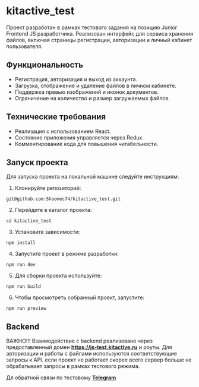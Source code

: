 # kitactive_test

Проект разработан в рамках тестового задания на позицию Junior Frontend JS разработчика. Реализован интерфейс для сервиса хранения файлов, включая страницы регистрации, авторизации и личный кабинет пользователя.

## Функциональность

- Регистрация, авторизация и выход из аккаунта.
- Загрузка, отображение и удаление файлов в личном кабинете.
- Поддержка превью изображений и иконок документов.
- Ограничение на количество и размер загружаемых файлов.

## Технические требования

- Реализация с использованием React.
- Состояние приложения управляется через Redux.
- Комментирование кода для повышения читабельности.

## Запуск проекта

Для запуска проекта на локальной машине следуйте инструкциям:
1. Клонируйте репозиторий:
```
git@github.com:Shoomec74/kitactive_test.git
```
2. Перейдите в каталог проекта:
```
cd kitactive_test
```
3. Установите зависимости:
```
npm install
```
4. Запустите проект в режиме разработки:
```
npm run dev
```
5. Для сборки проекта используйте:
```
npm run build
```
6. Чтобы просмотреть собранный проект, запустите:
```
npm run preview
```

## Backend

ВАЖНО!!! Взаимодействие с backend реализовано через предоставленный домен __https://js-test.kitactive.ru__ и роуты. Для авторизации и работы с файлами используются соответствующие запросы к API. если проект не работает скорее всего сервер больше не обрабатывает запросы в рамках тестового режима.

Дл обратной связи по тестовому __[Telegram](https://t.me/irkut127)__

